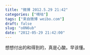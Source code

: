 ```yaml
---
title: "微博 2012.5.29 21:42"
categories: ["嘀咕"]
tags: ["来自微博 weibo.com"]
draft: false
slug: "o0N6ub"
date: "2012-05-29 21:42:00"
---
```


<p>想想付出的和得到的，真是心酸。早该懂。 ​​​​</p>

